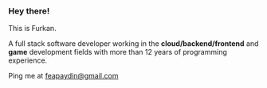 ### Hey there!

This is Furkan.

A full stack software developer working in the **cloud/backend/frontend** and **game** development fields with more than 12 years of programming experience.

Ping me at feapaydin@gmail.com
